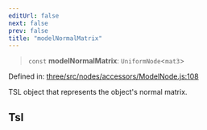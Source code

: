 ```yaml
---
editUrl: false
next: false
prev: false
title: "modelNormalMatrix"
---
```


> `const` **modelNormalMatrix**: `UniformNode`\<`mat3`\>

Defined in: [three/src/nodes/accessors/ModelNode.js:108](https://github.com/DefinitelyMaybe/three-i18n/blob/fa57b79433d1c349ffb23a78727299c8d4190136/three/src/nodes/accessors/ModelNode.js#L108)

TSL object that represents the object's normal matrix.

## Tsl
